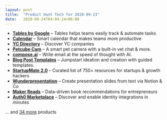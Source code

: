 ```yaml
---
layout: post
title:  "Product Hunt Tech for 2020-09-23"
date:   2020-09-24T04:04:24+00:00
---
```


* **[Tables by Google](https://www.producthunt.com/posts/tables-by-google?utm_campaign=producthunt-api&utm_medium=api-v2&utm_source=Application%3A+Daily+Digest+RSS+v2+%28ID%3A+29748%29)** – Tables helps teams easily track & automate tasks
* **[Calendar](https://www.producthunt.com/posts/calendar?utm_campaign=producthunt-api&utm_medium=api-v2&utm_source=Application%3A+Daily+Digest+RSS+v2+%28ID%3A+29748%29)** – Smart calendar that makes teams more productive
* **[YC Directory](https://www.producthunt.com/posts/yc-directory?utm_campaign=producthunt-api&utm_medium=api-v2&utm_source=Application%3A+Daily+Digest+RSS+v2+%28ID%3A+29748%29)** – Discover YC companies
* **[Petcube Cam](https://www.producthunt.com/posts/petcube-cam?utm_campaign=producthunt-api&utm_medium=api-v2&utm_source=Application%3A+Daily+Digest+RSS+v2+%28ID%3A+29748%29)** – A smart pet camera with a built-in vet chat & more.
* **[compose.ai](https://www.producthunt.com/posts/compose-ai?utm_campaign=producthunt-api&utm_medium=api-v2&utm_source=Application%3A+Daily+Digest+RSS+v2+%28ID%3A+29748%29)** – Write email at the speed of thought with AI.
* **[Blog Post Templates](https://www.producthunt.com/posts/blog-post-templates?utm_campaign=producthunt-api&utm_medium=api-v2&utm_source=Application%3A+Daily+Digest+RSS+v2+%28ID%3A+29748%29)** – Jumpstart ideation and creation with guided templates.
* **[StartupMate 2.0](https://www.producthunt.com/posts/startupmate-2-0?utm_campaign=producthunt-api&utm_medium=api-v2&utm_source=Application%3A+Daily+Digest+RSS+v2+%28ID%3A+29748%29)** – Curated list of 750+ resources for startups & growth hackers
* **[Wunderpresentation](https://www.producthunt.com/posts/wunderpresentation?utm_campaign=producthunt-api&utm_medium=api-v2&utm_source=Application%3A+Daily+Digest+RSS+v2+%28ID%3A+29748%29)** – Create presentation slides from text via Notion & Co
* **[Maker Reads](https://www.producthunt.com/posts/maker-reads?utm_campaign=producthunt-api&utm_medium=api-v2&utm_source=Application%3A+Daily+Digest+RSS+v2+%28ID%3A+29748%29)** – Data-driven book recommendations for entrepreneurs
* **[Auth0 Marketplace](https://www.producthunt.com/posts/auth0-marketplace?utm_campaign=producthunt-api&utm_medium=api-v2&utm_source=Application%3A+Daily+Digest+RSS+v2+%28ID%3A+29748%29)** – Discover and enable identity integrations in minutes

… and [34 more](https://www.producthunt.com/tech) products